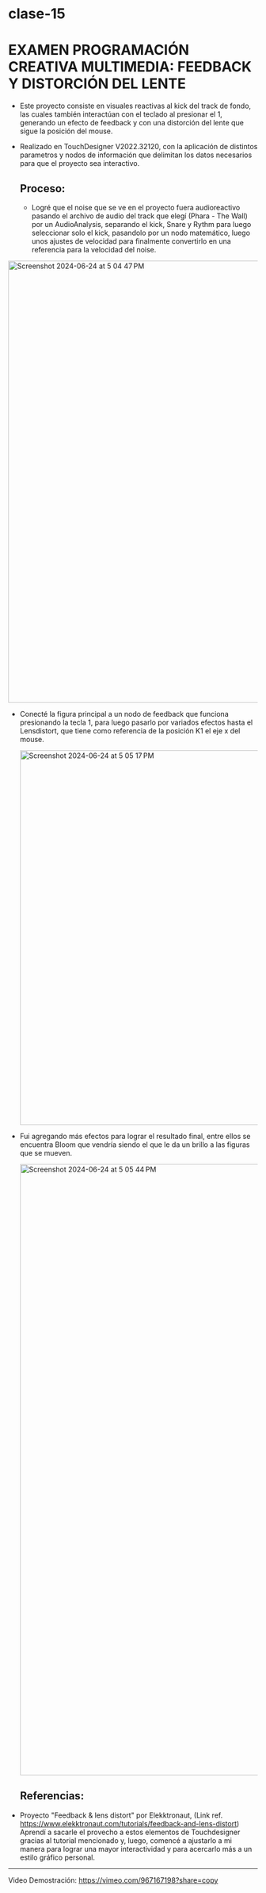 # clase-15

# EXAMEN PROGRAMACIÓN CREATIVA MULTIMEDIA: FEEDBACK Y DISTORCIÓN DEL LENTE

- Este proyecto consiste en visuales reactivas al kick del track de fondo, las cuales también interactúan con el teclado al presionar el 1, generando un efecto de feedback y con una distorción del lente que sigue la posición del mouse.

- Realizado en TouchDesigner V2022.32120, con la aplicación de distintos parametros y nodos de información que delimitan los datos necesarios para que el proyecto sea interactivo.

  ## Proceso:
  - Logré que el noise que se ve en el proyecto fuera audioreactivo pasando el archivo de audio del track que elegí (Phara - The Wall) por un AudioAnalysis, separando el kick, Snare y Rythm para luego seleccionar solo el kick, pasandolo por un nodo matemático, luego unos ajustes de velocidad para finalmente convertirlo en una referencia para la velocidad del noise.

<img width="891" alt="Screenshot 2024-06-24 at 5 04 47 PM" src="https://github.com/augusdsnn/dis9034-2024-1/assets/128400710/0e5de5de-cda5-4ca7-ba4b-3d1e9e253bb0">


- Conecté la figura principal a un nodo de feedback que funciona presionando la tecla 1, para luego pasarlo por variados efectos hasta el Lensdistort, que tiene como referencia de la posición K1 el eje x del mouse.

  <img width="755" alt="Screenshot 2024-06-24 at 5 05 17 PM" src="https://github.com/augusdsnn/dis9034-2024-1/assets/128400710/7afd1f97-5066-4af4-8b48-71e0c43bffda">


- Fui agregando más efectos para lograr el resultado final, entre ellos se encuentra Bloom que vendría siendo el que le da un brillo a las figuras que se mueven.

  <img width="1232" alt="Screenshot 2024-06-24 at 5 05 44 PM" src="https://github.com/augusdsnn/dis9034-2024-1/assets/128400710/8849ffb1-a5b1-42d4-b30c-6ddbb4f6cebb">



  ## Referencias:
- Proyecto "Feedback & lens distort" por Elekktronaut, (Link ref. https://www.elekktronaut.com/tutorials/feedback-and-lens-distort)
  Aprendí a sacarle el provecho a estos elementos de Touchdesigner gracias al tutorial mencionado y, luego, comencé a ajustarlo a mi manera para lograr una mayor interactividad y para acercarlo más a un estilo gráfico personal.
  
-----------

Video Demostración:
https://vimeo.com/967167198?share=copy
